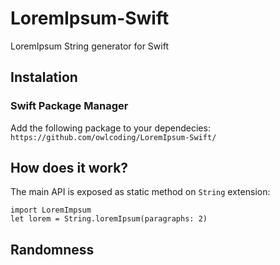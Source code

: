# LoremIpsum-Swift
LoremIpsum String generator for Swift

## Instalation

### Swift Package Manager
Add the following package to your dependecies: `https://github.com/owlcoding/LoremIpsum-Swift/`

## How does it work? 
The main API is exposed as static method on `String` extension:

    import LoremImpsum
    let lorem = String.loremIpsum(paragraphs: 2)

## Randomness
